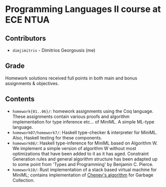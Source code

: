 # Programming Languages II course at ECE NTUA

## Contributors
* `dimjimitris` - Dimitrios Georgousis (me)

## Grade
Homework solutions received full points in both main and bonus assignments & objectives.

## Contents
* `homework{01..06}/`: homework assignments using the Coq language. These assignments contain various proofs and algorithm implementation for type inference etc... of MiniML. A simple ML-type language.
* `homework07/homework7/`: Haskell type-checker & interpreter for MiniML. Also, Haskell testing for these components.
* `homework08/`: Haskell type-inference for MiniML based on Algorithm W. We implement a simple version of algorithm W without most optimizations that have been added to it as it has aged. Constraint Generation rules and general algorithm structure has been adapted up to some point from 'Types and Programming' by Benjamin C. Pierce.
* `homework10/`: Rust implementation of a stack based virtual machine for MiniML; contains implementation of [Cheney's algorithm](https://dl.acm.org/doi/pdf/10.1145/362790.362798) for Garbage Collection.
